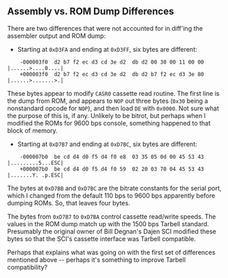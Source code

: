 Assembly vs. ROM Dump Differences
---------------------------------

There are two differences that were not accounted for in diff'ing the assembler output and ROM dump:

* Starting at `0xD3FA` and ending at `0xD3FF`, six bytes are different:

```
    -000003f0  d2 b7 f2 ec d3 cd 3e d2  db d2 00 30 00 11 00 00  |......>....0....|
    +000003f0  d2 b7 f2 ec d3 cd 3e d2  db d2 b7 f2 ec d3 3e 80  |......>.......>.|
```

These bytes appear to modify `CASR0` cassette read routine. The first line is the dump from ROM, and appears to `NOP` out three bytes (`0x30` being a nonstandard opcode for `NOP`), and then load `DE` with `0x0000`. Not sure what the purpose of this is, if any. Unlikely to be bitrot, but perhaps when I modified the ROMs for 9600 bps console, something happened to that block of memory.

* Starting at `0xD7B7` and ending at `0xD7BC`, six bytes are different:

```
    -000007b0  be cd d4 d0 f5 d4 f0 e8  03 35 05 0d 00 45 53 43  |.........5...ESC|
    +000007b0  be cd d4 d0 f5 d4 f0 59  02 20 03 70 04 45 53 43  |.......Y. .p.ESC|
```

The bytes at `0xD7BB` and `0xD7BC` are the bitrate constants for the serial port, which I changed from the default 110 bps to 9600 bps apparently before dumping ROMs. So, that leaves four bytes.

The bytes from `0xD7B7` to `0xD7BA` control cassette read/write speeds. The values in the ROM dump match up with the 1500 bps Tarbell standard. Presumably the original owner of Bill Degnan's Dajen SCI modified these bytes so that the SCI's cassette interface was Tarbell compatible.

Perhaps that explains what was going on with the first set of differences mentioned above -- perhaps it's something to improve Tarbell compatibility?